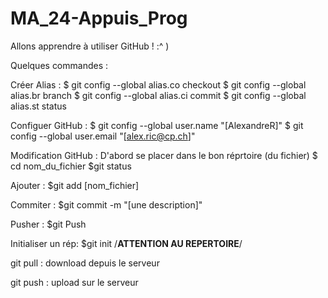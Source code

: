 # MA_24-Appuis_Prog
Allons apprendre à utiliser GitHub  !  :^    )

Quelques commandes :

Créer Alias :
$ git config --global alias.co checkout
$ git config --global alias.br branch
$ git config --global alias.ci commit
$ git config --global alias.st status

Configuer GitHub :
$ git config --global user.name "[AlexandreR]"
$ git config --global user.email "[alex.ric@cp.ch]"

Modification GitHub :
D'abord se placer dans le bon réprtoire (du fichier)
$ cd nom_du_fichier
$git status

Ajouter :
$git add [nom_fichier]

Commiter :
$git commit -m "[une description]"

Pusher :
$git Push

Initialiser un rép:
$git init /**ATTENTION AU REPERTOIRE**/

git pull : download depuis le serveur

git push : upload sur le serveur
